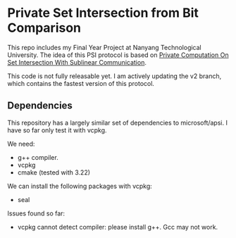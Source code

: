# Private Set Intersection from Bit Comparison

This repo includes my Final Year Project at Nanyang Technological University. The idea of this PSI protocol is based on [Private Computation On Set Intersection With Sublinear Communication](https://eprint.iacr.org/2022/1137).

This code is not fully releasable yet. I am actively updating the v2 branch, which contains the fastest version of this protocol.

## Dependencies

This repository has a largely similar set of dependencies to microsoft/apsi.
I have so far only test it with vcpkg.

We need:
- g++ compiler.
- vcpkg
- cmake (tested with 3.22)

We can install the following packages with vcpkg:
- seal

Issues found so far:
- vcpkg cannot detect compiler: please install g++. Gcc may not work.
